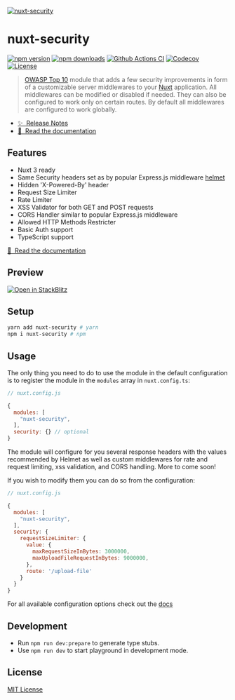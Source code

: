 [![nuxt-security](https://nuxt-security.vercel.app/preview.png)](https://nuxt-security.vercel.app)

# nuxt-security

[![npm version][npm-version-src]][npm-version-href]
[![npm downloads][npm-downloads-src]][npm-downloads-href]
[![Github Actions CI][github-actions-ci-src]][github-actions-ci-href]
[![Codecov][codecov-src]][codecov-href]
[![License][license-src]][license-href]

> [OWASP Top 10](https://cheatsheetseries.owasp.org/cheatsheets/Nodejs_Security_Cheat_Sheet.html#nodejs-security-cheat-sheet) module that adds a few security improvements in form of a customizable server middlewares to your [Nuxt](https://v3.nuxtjs.org) application. All middlewares can be modified or disabled if needed. They can also be configured to work only on certain routes. By default all middlewares are configured to work globally.

- [✨ &nbsp;Release Notes](https://github.com/Baroshem/nuxt-security/releases)
- [📖 &nbsp;Read the documentation](https://nuxt-security.vercel.app)

## Features

- Nuxt 3 ready
- Same Security headers set as by popular Express.js middleware [helmet](https://helmetjs.github.io/)
- Hidden 'X-Powered-By' header
- Request Size Limiter
- Rate Limiter
- XSS Validator for both GET and POST requests
- CORS Handler similar to popular Express.js middleware
- Allowed HTTP Methods Restricter
- Basic Auth support
- TypeScript support

[📖 &nbsp;Read the documentation](https://nuxt-security.vercel.app)

## Preview

[![Open in StackBlitz](https://developer.stackblitz.com/img/open_in_stackblitz.svg)](https://stackblitz.com/github/baroshem/nuxt-security-stackblitz)

## Setup

```sh
yarn add nuxt-security # yarn
npm i nuxt-security # npm
```

## Usage

The only thing you need to do to use the module in the default configuration is to register the module in the `modules` array in `nuxt.config.ts`:

```javascript
// nuxt.config.js

{
  modules: [
    "nuxt-security",
  ],
  security: {} // optional
}
```

The module will configure for you several response headers with the values recommended by Helmet as well as custom middlewares for rate and request limiting, xss validation, and CORS handling. More to come soon!

If you wish to modify them you can do so from the configuration:

```javascript
// nuxt.config.js

{
  modules: [
    "nuxt-security",
  ],
  security: {
    requestSizeLimiter: {
      value: {
        maxRequestSizeInBytes: 3000000,
        maxUploadFileRequestInBytes: 9000000,
      },
      route: '/upload-file'
    }
  }
}
```

For all available configuration options check out the [docs](https://nuxt-security.vercel.app)

## Development

- Run `npm run dev:prepare` to generate type stubs.
- Use `npm run dev` to start playground in development mode.

## License

[MIT License](./LICENSE)

<!-- Badges -->

[npm-version-src]: https://img.shields.io/npm/v/nuxt-security/latest.svg
[npm-version-href]: https://npmjs.com/package/nuxt-security
[npm-downloads-src]: https://img.shields.io/npm/dt/nuxt-security.svg
[npm-downloads-href]: https://npmjs.com/package/nuxt-security
[github-actions-ci-src]: https://github.com/baroshem/nuxt-security/actions/workflows/ci.yml/badge.svg
[github-actions-ci-href]: https://github.com/baroshem/nuxt-security/actions?query=workflow%3Aci
[codecov-src]: https://img.shields.io/codecov/c/github/baroshem/nuxt-security.svg
[codecov-href]: https://codecov.io/gh/baroshem/nuxt-security
[license-src]: https://img.shields.io/npm/l/nuxt-security.svg
[license-href]: https://npmjs.com/package/nuxt-security
